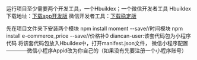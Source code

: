 




运行项目至少需要两个开发工具，一个Hbuildex；一个微信开发者工具
Hbuildex下载地址：[下载app开发版](https://www.dcloud.io/hbuilderx.html)
微信开发者工具：[下载稳定版](https://developers.weixin.qq.com/miniprogram/dev/devtools/download.html)

先在项目文件夹下安装两个模块
npm install moment --save//时间模块
npm install e-commerce_price --save//价格补0
diancan-user:该套代码包为小程序代码
将该套代码包放入Hbuildex中，打开manifest.json文件，
微信小程序配置————微信小程序Appid改为你自己的（如果没有先要注册一个小程序账号）

